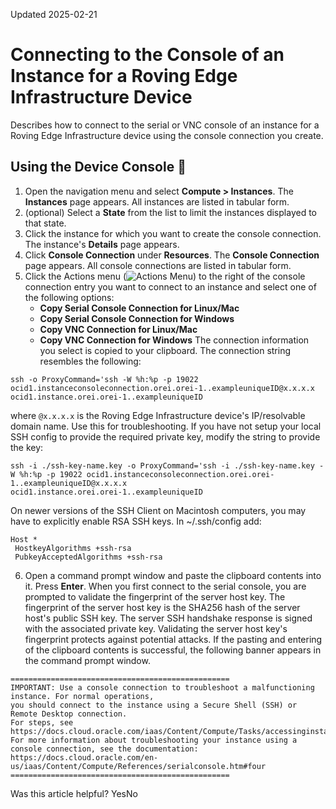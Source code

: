 Updated 2025-02-21
# Connecting to the Console of an Instance for a Roving Edge Infrastructure Device
Describes how to connect to the serial or VNC console of an instance for a Roving Edge Infrastructure device using the console connection you create.
## Using the Device Console 🔗 
  1. Open the navigation menu and select **Compute > Instances**. The **Instances** page appears. All instances are listed in tabular form.
  2. (optional) Select a **State** from the list to limit the instances displayed to that state.
  3. Click the instance for which you want to create the console connection. The instance's **Details** page appears.
  4. Click **Console Connection** under **Resources**. The **Console Connection** page appears. All console connections are listed in tabular form.
  5. Click the Actions menu (![Actions Menu](https://docs.oracle.com/en-us/iaas/Content/libs-rover/libraries/global-images/actions-menu.png)) to the right of the console connection entry you want to connect to an instance and select one of the following options:
     * **Copy Serial Console Connection for Linux/Mac**
     * **Copy Serial Console Connection for Windows**
     * **Copy VNC Connection for Linux/Mac**
     * **Copy VNC Connection for Windows**
The connection information you select is copied to your clipboard. The connection string resembles the following:
```
ssh -o ProxyCommand='ssh -W %h:%p -p 19022 ocid1.instanceconsoleconnection.orei.orei-1..exampleuniqueID@x.x.x.x 
ocid1.instance.orei.orei-1..exampleuniqueID
```

where `@x.x.x.x` is the Roving Edge Infrastructure device's IP/resolvable domain name. Use this for troubleshooting.
If you have not setup your local SSH config to provide the required private key, modify the string to provide the key:
```
ssh -i ./ssh-key-name.key -o ProxyCommand='ssh -i ./ssh-key-name.key -W %h:%p -p 19022 ocid1.instanceconsoleconnection.orei.orei-1..exampleuniqueID@x.x.x.x 
ocid1.instance.orei.orei-1..exampleuniqueID
```

On newer versions of the SSH Client on Macintosh computers, you may have to explicitly enable RSA SSH keys. In ~/.ssh/config add:
```
Host *
 HostkeyAlgorithms +ssh-rsa
 PubkeyAcceptedAlgorithms +ssh-rsa
```

  6. Open a command prompt window and paste the clipboard contents into it. Press **Enter**. When you first connect to the serial console, you are prompted to validate the fingerprint of the server host key. The fingerprint of the server host key is the SHA256 hash of the server host's public SSH key. The server SSH handshake response is signed with the associated private key. Validating the server host key's fingerprint protects against potential attacks.
If the pasting and entering of the clipboard contents is successful, the following banner appears in the command prompt window.
```
=================================================
IMPORTANT: Use a console connection to troubleshoot a malfunctioning instance. For normal operations, 
you should connect to the instance using a Secure Shell (SSH) or Remote Desktop connection. 
For steps, see https://docs.cloud.oracle.com/iaas/Content/Compute/Tasks/accessinginstance.htm
For more information about troubleshooting your instance using a console connection, see the documentation: 
https://docs.cloud.oracle.com/en-us/iaas/Content/Compute/References/serialconsole.htm#four
=================================================
```



Was this article helpful?
YesNo

